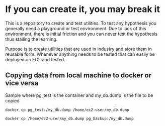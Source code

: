 # If you can create it, you may break it

This is a repository to create and test utilities.
To test any hypothesis you generally need a playground or test environment.
Due to lack of this environment, there is initial friction and you can never test the hypothesis thus stalling the learning.

Purpose is to create utilities that are used in industry and store them in reusable form.
Whenever anything needs to be tested that can easily be deployed on EC2 and tested. 


## Copying data from local machine to docker or vice versa 
Sample where pg_test is the container and my_db.dump is the file to be copied 

`docker cp pg_test:/my_db.dump /home/ec2-user/my_db.dump`

`docker cp /home/ec2-user/my_db.dump pg_backup:/my_db.dump`
